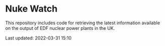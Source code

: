# Nuke Watch

This repository includes code for retrieving the latest information available on the output of EDF nuclear power plants in the UK.

Last updated: 2022-03-31 15:10